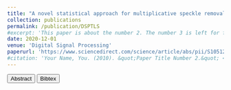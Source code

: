 ```yaml
---
title: "A novel statistical approach for multiplicative speckle removal using t-locations scale and non-sub sampled shearlet transform"
collection: publications
permalink: /publication/DSPTLS
#excerpt: 'This paper is about the number 2. The number 3 is left for future work.'
date: 2020-12-01
venue: 'Digital Signal Processing'
paperurl: 'https://www.sciencedirect.com/science/article/abs/pii/S1051200420302025'
#citation: 'Your Name, You. (2010). &quot;Paper Title Number 2.&quot; <i>Journal 1</i>. 1(2).'
---
```


<!--<span id="abstract" onclick="toggleVisibility('abstract-content')" style="cursor: pointer; text-decoration: underline; color: blue;">Abstract</span> -->
<link rel="stylesheet" href="{{ site.baseurl }}/assets/css/botton.css">
<button id="abstract" onclick="toggleVisibility('abstract-content')" class="custom-button">Abstract</button>
<button id="bibtex" onclick="toggleVisibility('bibtex-content')" class="custom-button">Bibtex</button>
<div id="abstract-content" style="display: none;"> <b>Abstract:</b> One of the most interesting problems in denoising of images includes despeckling of multiplicative noise. This paper proposes a novel statistical processor in the framework of Non-sub Sampled Shearlet Transform (NSST) to reduce the effect of the multiplicative noise on images given preserving of structural and visual quality of image. First, we indicate that NSST coefficients of logarithmically transformed images can be statistically meaningful modeled by t-location scale (TLS). For designing our processor, we employ Minimum Mean Squared Error (MMSE) estimator to reduce noise distortion. We show by using TLS as the prior distribution, non-linear noise suppression behavior is obtained in test images. Finally, we compare our method by the state-of-the-art algorithms like soft and hard thresholding and also with well-known adaptive filters in this area like Wiener, Frost, Lee and one recent method in shearlet denoising framework.</div>
<div id="bibtex-content" style="display: none;">
    <pre class="bibtex">
@article{MORTEZA2020102857,
  title = {A novel statistical approach for multiplicative speckle removal using t-locations scale and non-sub sampled shearlet transform},
  journal = {Digital Signal Processing},
  volume = {107},
  pages = {102857},
  year = {2020},
  issn = {1051-2004},
  doi = {https://doi.org/10.1016/j.dsp.2020.102857},
  url = {https://www.sciencedirect.com/science/article/pii/S1051200420302025},
  author = {Arian Morteza and Maryam Amirmazlaghani},
  keywords = {Despeckling, Multiplicative noise, Non-sub sampled shearlet transform, T-location scale},
}
    </pre>
</div>
